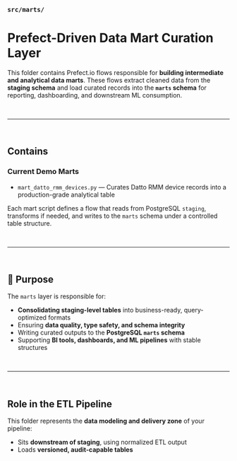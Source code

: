 ### `src/marts/`

# Prefect-Driven Data Mart Curation Layer

This folder contains Prefect.io flows responsible for **building intermediate and analytical data marts**. These flows extract cleaned data from the **staging schema** and load curated records into the **`marts` schema** for reporting, dashboarding, and downstream ML consumption.

<br>

---

<br>

## Contains

### Current Demo Marts

- `mart_datto_rmm_devices.py` — Curates Datto RMM device records into a production-grade analytical table

Each mart script defines a flow that reads from PostgreSQL `staging`, transforms if needed, and writes to the `marts` schema under a controlled table structure.

<br>

---

<br>

## 📂 Purpose

The `marts` layer is responsible for:

- **Consolidating staging-level tables** into business-ready, query-optimized formats
- Ensuring **data quality, type safety, and schema integrity**
- Writing curated outputs to the **PostgreSQL `marts` schema**
- Supporting **BI tools, dashboards, and ML pipelines** with stable structures

<br>

---

<br>

## Role in the ETL Pipeline

This folder represents the **data modeling and delivery zone** of your pipeline:

- Sits **downstream of staging**, using normalized ETL output
- Loads **versioned, audit-capable tables**
